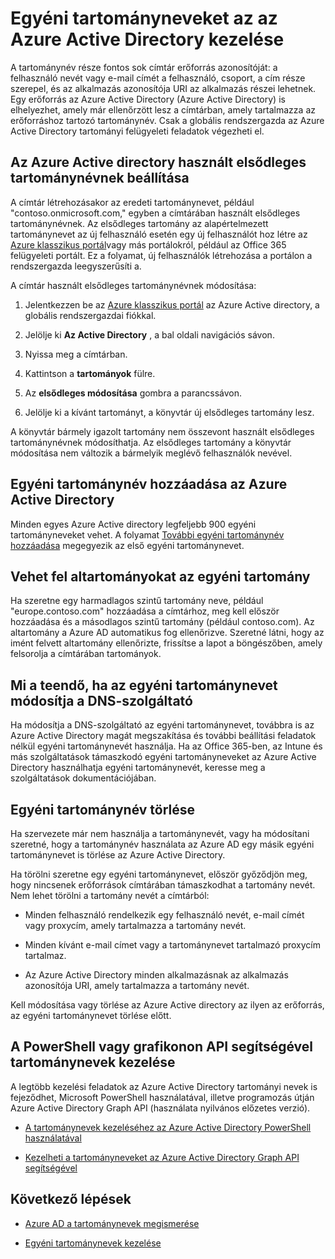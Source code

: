<properties
    pageTitle="Egyéni tartományneveket az az Azure Active Directory kezelése |} Microsoft Azure"
    description="Adatkezelési fogalmak és Azure Active Directory az egyéni tartomány kezelésére szolgáló how-tos"
    services="active-directory"
    documentationCenter=""
    authors="jeffsta"
    manager="femila"
    editor=""/>

<tags
    ms.service="active-directory"
    ms.workload="identity"
    ms.tgt_pltfrm="na"
    ms.devlang="na"
    ms.topic="article"
    ms.date="10/04/2016"
    ms.author="curtand;jeffsta"/>

# <a name="managing-custom-domain-names-in-your-azure-active-directory"></a>Egyéni tartományneveket az az Azure Active Directory kezelése

A tartománynév része fontos sok címtár erőforrás azonosítóját: a felhasználó nevét vagy e-mail címét a felhasználó, csoport, a cím része szerepel, és az alkalmazás azonosítója URI az alkalmazás részei lehetnek. Egy erőforrás az Azure Active Directory (Azure Active Directory) is elhelyezhet, amely már ellenőrzött lesz a címtárban, amely tartalmazza az erőforráshoz tartozó tartománynév. Csak a globális rendszergazda az Azure Active Directory tartományi felügyeleti feladatok végezheti el.

## <a name="set-the-primary-domain-name-for-your-azure-ad-directory"></a>Az Azure Active directory használt elsődleges tartománynévnek beállítása

A címtár létrehozásakor az eredeti tartománynevet, például "contoso.onmicrosoft.com," egyben a címtárában használt elsődleges tartománynévnek. Az elsődleges tartomány az alapértelmezett tartománynevet az új felhasználó esetén egy új felhasználót hoz létre az [Azure klasszikus portál](https://manage.windowsazure.com/)vagy más portálokról, például az Office 365 felügyeleti portált. Ez a folyamat, új felhasználók létrehozása a portálon a rendszergazda leegyszerűsíti a.

A címtár használt elsődleges tartománynévnek módosítása:

1.  Jelentkezzen be az [Azure klasszikus portál](https://manage.windowsazure.com/) az Azure Active directory, a globális rendszergazdai fiókkal.

2.  Jelölje ki **Az Active Directory** , a bal oldali navigációs sávon.

3.  Nyissa meg a címtárban.

4.  Kattintson a **tartományok** fülre.

5.  Az **elsődleges módosítása** gombra a parancssávon.

6.  Jelölje ki a kívánt tartományt, a könyvtár új elsődleges tartomány lesz.

A könyvtár bármely igazolt tartomány nem összevont használt elsődleges tartománynévnek módosíthatja. Az elsődleges tartomány a könyvtár módosítása nem változik a bármelyik meglévő felhasználók nevével.

## <a name="add-custom-domain-names-to-your-azure-ad"></a>Egyéni tartománynév hozzáadása az Azure Active Directory

Minden egyes Azure Active directory legfeljebb 900 egyéni tartományneveket vehet. A folyamat [További egyéni tartománynév hozzáadása](active-directory-add-domain.md) megegyezik az első egyéni tartománynevet.

## <a name="add-subdomains-of-a-custom-domain"></a>Vehet fel altartományokat az egyéni tartomány

Ha szeretne egy harmadlagos szintű tartomány neve, például "europe.contoso.com" hozzáadása a címtárhoz, meg kell először hozzáadása és a másodlagos szintű tartomány (például contoso.com). Az altartomány a Azure AD automatikus fog ellenőrizve. Szeretné látni, hogy az imént felvett altartomány ellenőrizte, frissítse a lapot a böngészőben, amely felsorolja a címtárában tartományok.

## <a name="what-to-do-if-you-change-the-dns-registrar-for-your-custom-domain-name"></a>Mi a teendő, ha az egyéni tartománynevet módosítja a DNS-szolgáltató

Ha módosítja a DNS-szolgáltató az egyéni tartománynevet, továbbra is az Azure Active Directory magát megszakítása és további beállítási feladatok nélkül egyéni tartománynevét használja. Ha az Office 365-ben, az Intune és más szolgáltatások támaszkodó egyéni tartományneveket az Azure Active Directory használhatja egyéni tartománynevét, keresse meg a szolgáltatások dokumentációjában.

## <a name="delete-a-custom-domain-name"></a>Egyéni tartománynév törlése

Ha szervezete már nem használja a tartománynevét, vagy ha módosítani szeretné, hogy a tartománynév használata az Azure AD egy másik egyéni tartománynevet is törlése az Azure Active Directory.

Ha törölni szeretne egy egyéni tartománynevet, először győződjön meg, hogy nincsenek erőforrások címtárában támaszkodhat a tartomány nevét. Nem lehet törölni a tartomány nevét a címtárból:

-   Minden felhasználó rendelkezik egy felhasználó nevét, e-mail címét vagy proxycím, amely tartalmazza a tartomány nevét.

-   Minden kívánt e-mail címet vagy a tartománynevet tartalmazó proxycím tartalmaz.

-   Az Azure Active Directory minden alkalmazásnak az alkalmazás azonosítója URI, amely tartalmazza a tartomány nevét.

Kell módosítása vagy törlése az Azure Active directory az ilyen az erőforrás, az egyéni tartománynevet törlése előtt.

## <a name="use-powershell-or-graph-api-to-manage-domain-names"></a>A PowerShell vagy grafikonon API segítségével tartománynevek kezelése

A legtöbb kezelési feladatok az Azure Active Directory tartományi nevek is fejeződhet, Microsoft PowerShell használatával, illetve programozás útján Azure Active Directory Graph API (használata nyilvános előzetes verzió).

-   [A tartománynevek kezeléséhez az Azure Active Directory PowerShell használatával](https://msdn.microsoft.com/library/azure/e1ef403f-3347-4409-8f46-d72dafa116e0#BKMK_ManageDomains)

-   [Kezelheti a tartományneveket az Azure Active Directory Graph API segítségével](https://msdn.microsoft.com/Library/Azure/Ad/Graph/api/domains-operations)

## <a name="next-steps"></a>Következő lépések

-   [Azure AD a tartománynevek megismerése](active-directory-add-domain-concepts.md)

-   [Egyéni tartománynevek kezelése](active-directory-add-manage-domain-names.md)
